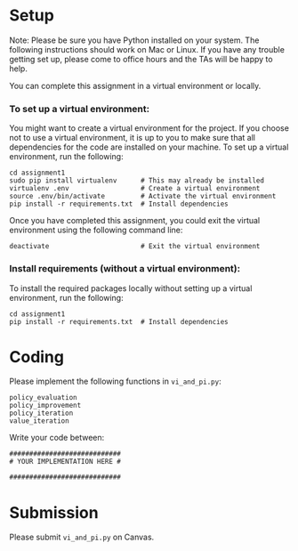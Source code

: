 # Setup

Note: Please be sure you have Python installed on your system. The following instructions should work on Mac or Linux. If you have any trouble getting set up, please come to office hours and the TAs will be happy to help.

You can complete this assignment in a virtual environment or locally.

### To set up a virtual environment: 
You might want to create a virtual environment for the project. If you choose not to use a virtual environment, it is up to you to make sure that all dependencies for the code are installed on your machine. To set up a virtual environment, run the following:

	cd assignment1
	sudo pip install virtualenv      # This may already be installed
	virtualenv .env                  # Create a virtual environment
	source .env/bin/activate         # Activate the virtual environment
	pip install -r requirements.txt  # Install dependencies

Once you have completed this assignment, you could exit the virtual environment using the following command line:

	deactivate                       # Exit the virtual environment


### Install requirements (without a virtual environment):
To install the required packages locally without setting up a virtual environment, run the following:

	cd assignment1
	pip install -r requirements.txt  # Install dependencies

# Coding
Please implement the following functions in `vi_and_pi.py`:

	policy_evaluation
	policy_improvement
	policy_iteration
	value_iteration

Write your code between:

	############################
	# YOUR IMPLEMENTATION HERE #

	############################

# Submission
Please submit `vi_and_pi.py` on Canvas.